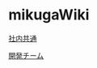 # mikugaWiki

[社内共通](https://github.com/KURITA1018/mikugaWiki/wiki/Home-%E7%A4%BE%E5%86%85%E5%85%B1%E9%80%9A)

[開発チーム](https://github.com/KURITA1018/mikugaWiki/wiki/Home-%E9%96%8B%E7%99%BA%E3%83%81%E3%83%BC%E3%83%A0)
